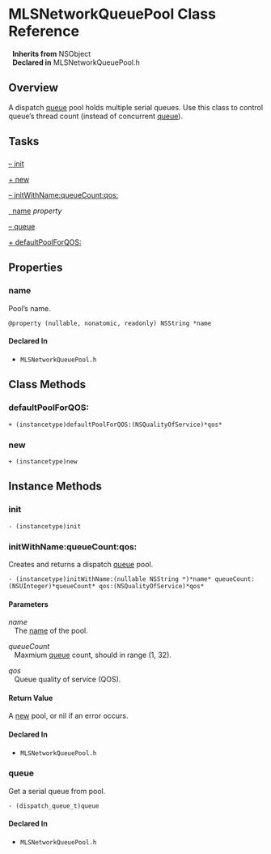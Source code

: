 # MLSNetworkQueuePool Class Reference

&nbsp;&nbsp;**Inherits from** NSObject  
&nbsp;&nbsp;**Declared in** MLSNetworkQueuePool.h  

## Overview

A dispatch <a href="#//api/name/queue">queue</a> pool holds multiple serial queues.
Use this class to control queue&rsquo;s thread count (instead of concurrent <a href="#//api/name/queue">queue</a>).

## Tasks

### 

[&ndash;&nbsp;init](#//api/name/init)  

[+&nbsp;new](#//api/name/new)  

[&ndash;&nbsp;initWithName:queueCount:qos:](#//api/name/initWithName:queueCount:qos:)  

[&nbsp;&nbsp;name](#//api/name/name) *property* 

[&ndash;&nbsp;queue](#//api/name/queue)  

[+&nbsp;defaultPoolForQOS:](#//api/name/defaultPoolForQOS:)  

## Properties

<a name="//api/name/name" title="name"></a>
### name

Pool&rsquo;s name.

`@property (nullable, nonatomic, readonly) NSString *name`

#### Declared In
* `MLSNetworkQueuePool.h`

<a title="Class Methods" name="class_methods"></a>
## Class Methods

<a name="//api/name/defaultPoolForQOS:" title="defaultPoolForQOS:"></a>
### defaultPoolForQOS:

`+ (instancetype)defaultPoolForQOS:(NSQualityOfService)*qos*`

<a name="//api/name/new" title="new"></a>
### new

`+ (instancetype)new`

<a title="Instance Methods" name="instance_methods"></a>
## Instance Methods

<a name="//api/name/init" title="init"></a>
### init

`- (instancetype)init`

<a name="//api/name/initWithName:queueCount:qos:" title="initWithName:queueCount:qos:"></a>
### initWithName:queueCount:qos:

Creates and returns a dispatch <a href="#//api/name/queue">queue</a> pool.

`- (instancetype)initWithName:(nullable NSString *)*name* queueCount:(NSUInteger)*queueCount* qos:(NSQualityOfService)*qos*`

#### Parameters

*name*  
&nbsp;&nbsp;&nbsp;The <a href="#//api/name/name">name</a> of the pool.  

*queueCount*  
&nbsp;&nbsp;&nbsp;Maxmium <a href="#//api/name/queue">queue</a> count, should in range (1, 32).  

*qos*  
&nbsp;&nbsp;&nbsp;Queue quality of service (QOS).  

#### Return Value
A <a href="#//api/name/new">new</a> pool, or nil if an error occurs.

#### Declared In
* `MLSNetworkQueuePool.h`

<a name="//api/name/queue" title="queue"></a>
### queue

Get a serial queue from pool.

`- (dispatch_queue_t)queue`

#### Declared In
* `MLSNetworkQueuePool.h`

